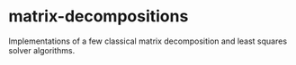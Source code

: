 # matrix-decompositions
Implementations of a few classical matrix decomposition and least squares solver algorithms.
